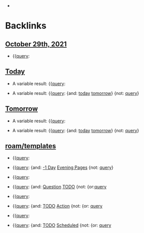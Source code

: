 - 

# Backlinks
## [October 29th, 2021](<October 29th, 2021.md>)
- {{[query](<query.md>):

## [Today](<Today.md>)
- A variable result: {{[query](<query.md>):

- A variable result: {{[query](<query.md>): {and: [today](<today.md>) [tomorrow](<tomorrow.md>)} {not: [query](<query.md>)}

## [Tomorrow](<Tomorrow.md>)
- A variable result: {{[query](<query.md>):

- A variable result: {{[query](<query.md>): {and: [today](<today.md>) [tomorrow](<tomorrow.md>)} {not: [query](<query.md>)}

## [roam/templates](<roam/templates.md>)
- {{[query](<query.md>):

- {{[query](<query.md>): {and: [-1 Day](<-1 Day.md>) [Evening Pages](<Evening Pages.md>) {not: [query](<query.md>)}

- {{[query](<query.md>):

- {{[query](<query.md>): {and: [Question](<Question.md>) [TODO](<TODO.md>) {not: {or:[query](<query.md>)

-  {{[query](<query.md>):

-  {{[query](<query.md>): {and: [TODO](<TODO.md>) [Action](<Action.md>) {not: {or: [query](<query.md>)

- {{[query](<query.md>):

- {{[query](<query.md>): {and: [TODO](<TODO.md>) [Scheduled](<Scheduled.md>) {not: {or: [query](<query.md>)

